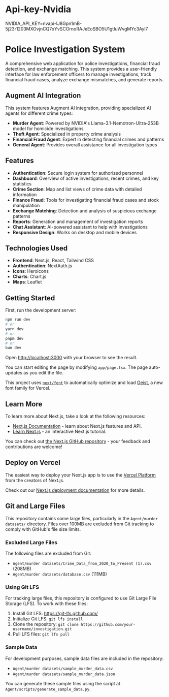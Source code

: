 # Api-key-Nvidia

NVIDIA_API_KEY=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

# Police Investigation System

A comprehensive web application for police investigations, financial fraud detection, and exchange matching. This system provides a user-friendly interface for law enforcement officers to manage investigations, track financial fraud cases, analyze exchange mismatches, and generate reports.

## Augment AI Integration

This system features Augment AI integration, providing specialized AI agents for different crime types:

- **Murder Agent**: Powered by NVIDIA's Llama-3.1-Nemotron-Ultra-253B model for homicide investigations
- **Theft Agent**: Specialized in property crime analysis
- **Financial Fraud Agent**: Expert in detecting financial crimes and patterns
- **General Agent**: Provides overall assistance for all investigation types

## Features

- **Authentication**: Secure login system for authorized personnel
- **Dashboard**: Overview of active investigations, recent crimes, and key statistics
- **Crime Section**: Map and list views of crime data with detailed information
- **Finance Fraud**: Tools for investigating financial fraud cases and stock manipulation
- **Exchange Matching**: Detection and analysis of suspicious exchange patterns
- **Reports**: Generation and management of investigation reports
- **Chat Assistant**: AI-powered assistant to help with investigations
- **Responsive Design**: Works on desktop and mobile devices

## Technologies Used

- **Frontend**: Next.js, React, Tailwind CSS
- **Authentication**: NextAuth.js
- **Icons**: Heroicons
- **Charts**: Chart.js
- **Maps**: Leaflet

## Getting Started

First, run the development server:

```bash
npm run dev
# or
yarn dev
# or
pnpm dev
# or
bun dev
```

Open [http://localhost:3000](http://localhost:3000) with your browser to see the result.

You can start editing the page by modifying `app/page.tsx`. The page auto-updates as you edit the file.

This project uses [`next/font`](https://nextjs.org/docs/app/building-your-application/optimizing/fonts) to automatically optimize and load [Geist](https://vercel.com/font), a new font family for Vercel.

## Learn More

To learn more about Next.js, take a look at the following resources:

- [Next.js Documentation](https://nextjs.org/docs) - learn about Next.js features and API.
- [Learn Next.js](https://nextjs.org/learn) - an interactive Next.js tutorial.

You can check out [the Next.js GitHub repository](https://github.com/vercel/next.js) - your feedback and contributions are welcome!

## Deploy on Vercel

The easiest way to deploy your Next.js app is to use the [Vercel Platform](https://vercel.com/new?utm_medium=default-template&filter=next.js&utm_source=create-next-app&utm_campaign=create-next-app-readme) from the creators of Next.js.

Check out our [Next.js deployment documentation](https://nextjs.org/docs/app/building-your-application/deploying) for more details.

## Git and Large Files

This repository contains some large files, particularly in the `Agent/murder datasets/` directory. Files over 100MB are excluded from Git tracking to comply with GitHub's file size limits.

### Excluded Large Files

The following files are excluded from Git:

- `Agent/murder datasets/Crime_Data_from_2020_to_Present (1).csv` (208MB)
- `Agent/murder datasets/database.csv` (111MB)

### Using Git LFS

For tracking large files, this repository is configured to use Git Large File Storage (LFS). To work with these files:

1. Install Git LFS: https://git-lfs.github.com/
2. Initialize Git LFS: `git lfs install`
3. Clone the repository: `git clone https://github.com/your-username/investigation.git`
4. Pull LFS files: `git lfs pull`

### Sample Data

For development purposes, sample data files are included in the repository:

- `Agent/murder datasets/sample_murder_data.csv`
- `Agent/murder datasets/sample_murder_data.json`

You can generate these sample files using the script at `Agent/scripts/generate_sample_data.py`.
